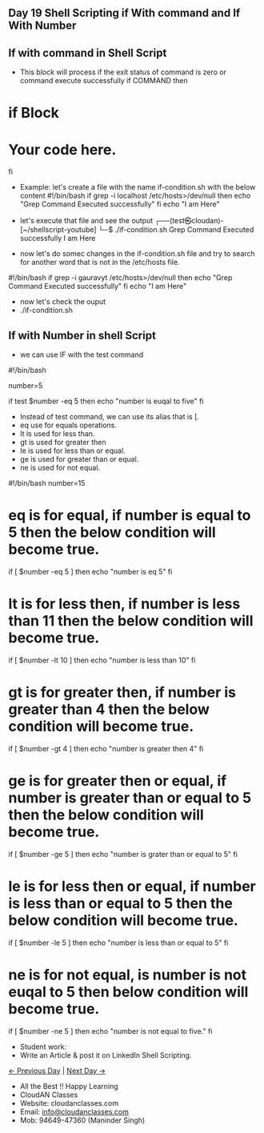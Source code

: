 ## Day 19 Shell Scripting if With command and If With Number

## If with command in Shell Script

  - This block will process if the exit status of command is zero or command execute successfully
if COMMAND
then
# if Block
# Your code here.
fi
  - Example: let's create a file with the name if-condition.sh with the below content
#!/bin/bash
if grep -i localhost /etc/hosts>/dev/null
then
  echo "Grep Command Executed successfully"
fi
echo "I am Here"

  - let's execute that file and see the output
┌──(test㉿cloudan)-[~/shellscript-youtube]
└─$ ./if-condition.sh
Grep Command Executed successfully
I am Here
  - now let's do somec changes in the if-condition.sh file and try to search for another word that is not in the /etc/hosts file.

#!/bin/bash
if grep -i gauravyt /etc/hosts>/dev/null
then
  echo "Grep Command Executed successfully"
fi
echo "I am Here"
  
  - now let's check the ouput
  - ./if-condition.sh

## If with Number in shell Script

  - we can use IF with the test command
  
#!/bin/bash

number=5

if test $number -eq 5
then
  echo "number is euqal to five"
fi
  - Instead of test command, we can use its alias that is [.
  - eq use for equals operations.
  - lt is used for less than.
  - gt is used for greater then
  - le is used for less than or equal.
  - ge is used for greater than or equal.
  - ne is used for not equal. 

#!/bin/bash
number=15
# eq is for equal, if number is equal to 5 then the below condition will become true.
if [ $number -eq 5 ]
then
  echo "number is eq 5"
fi

# lt is for less then, if number is less than 11 then the below condition will become true.
if [ $number -lt 10 ]
then
  echo "number is less than 10"
fi

# gt is for greater then, if number is greater than 4 then the below condition will become true.
if [ $number -gt 4 ]
then
  echo "number is greater then 4"
fi
# ge is for greater then or equal, if number is greater than or equal to 5 then the below condition will become true.
if [ $number -ge 5 ]
then
  echo "number is grater than or equal to 5"
fi
# le is for less then or equal, if number is less than or equal to 5 then the below condition will become true.
if [ $number -le 5 ]
then
  echo "number is less than or equal to 5"
fi
# ne is for not equal, is number is not euqal to 5 then below condition will become true.
if [ $number -ne 5 ]
then
  echo "number is not equal to five."
fi

  - Student work:
  - Write an Article & post it on LinkedIn Shell Scripting.

 [← Previous Day](../Day18/README.md) | [Next Day →](../Day20/README.md)
 

 - All the Best !! Happy Learning
 - CloudAN Classes
 - Website: cloudanclasses.com
 - Email: info@cloudanclasses.com
 - Mob: 94649-47360 (Maninder Singh)
